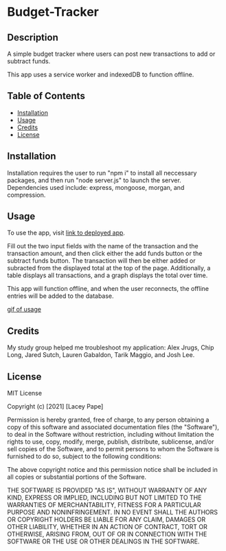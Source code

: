 # Budget-Tracker

## Description

A simple budget tracker where users can post new transactions to add or subtract funds.

This app uses a service worker and indexedDB to function offline.

## Table of Contents

- [Installation](#installation)
- [Usage](#usage)
- [Credits](#credits)
- [License](#license)

## Installation

Installation requires the user to run "npm i" to install all neccessary packages, and then run "node server.js" to launch the server. Dependencies used include: express, mongoose, morgan, and compression.

## Usage

To use the app, visit [link to deployed app](https://evening-bastion-62363.herokuapp.com/).

Fill out the two input fields with the name of the transaction and the transaction amount, and then click either the add funds button or the subtract funds button. The transaction will then be either added or subracted from the displayed total at the top of the page. Additionally, a table displays all transactions, and a graph displays the total over time.

This app will function offline, and when the user reconnects, the offline entries will be added to the database.

[gif of usage](./assets/budget-tracker.gif)

## Credits

My study group helped me troubleshoot my application: Alex Jrugs, Chip Long, Jared Sutch, Lauren Gabaldon, Tarik Maggio, and Josh Lee.

## License

MIT License

Copyright (c) [2021] [Lacey Pape]

Permission is hereby granted, free of charge, to any person obtaining a copy
of this software and associated documentation files (the "Software"), to deal
in the Software without restriction, including without limitation the rights
to use, copy, modify, merge, publish, distribute, sublicense, and/or sell
copies of the Software, and to permit persons to whom the Software is
furnished to do so, subject to the following conditions:

The above copyright notice and this permission notice shall be included in all
copies or substantial portions of the Software.

THE SOFTWARE IS PROVIDED "AS IS", WITHOUT WARRANTY OF ANY KIND, EXPRESS OR
IMPLIED, INCLUDING BUT NOT LIMITED TO THE WARRANTIES OF MERCHANTABILITY,
FITNESS FOR A PARTICULAR PURPOSE AND NONINFRINGEMENT. IN NO EVENT SHALL THE
AUTHORS OR COPYRIGHT HOLDERS BE LIABLE FOR ANY CLAIM, DAMAGES OR OTHER
LIABILITY, WHETHER IN AN ACTION OF CONTRACT, TORT OR OTHERWISE, ARISING FROM,
OUT OF OR IN CONNECTION WITH THE SOFTWARE OR THE USE OR OTHER DEALINGS IN THE
SOFTWARE.
